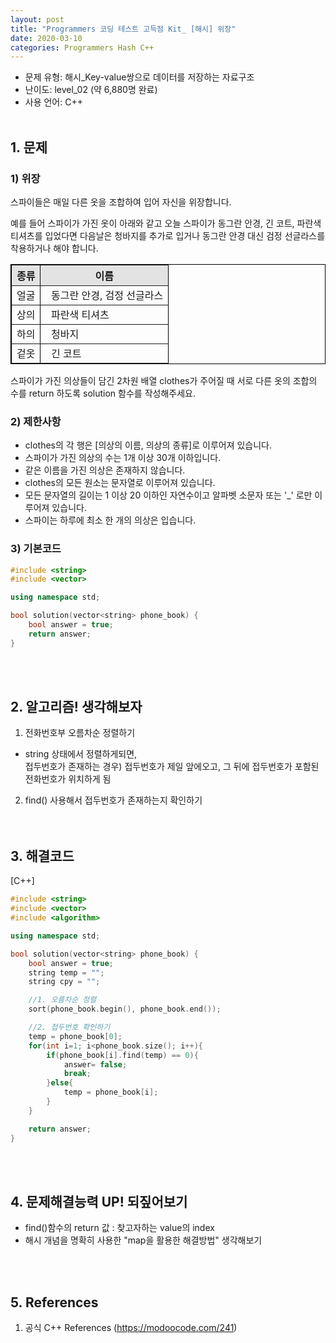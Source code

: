 ```yaml
---
layout: post
title: "Programmers 코딩 테스트 고득점 Kit_ [해시] 위장"
date: 2020-03-10
categories: Programmers Hash C++
---
```


- 문제 유형: 해시_Key-value쌍으로 데이터를 저장하는 자료구조
- 난이도: level_02 (약 6,880명 완료)
- 사용 언어: C++ <br/><br/>

## 1. 문제
### 1) 위장   
스파이들은 매일 다른 옷을 조합하여 입어 자신을 위장합니다.<br/>

예를 들어 스파이가 가진 옷이 아래와 같고 오늘 스파이가 동그란 안경, 긴 코트, 파란색 티셔츠를 입었다면 다음날은 청바지를 추가로 입거나 동그란 안경 대신 검정 선글라스를 착용하거나 해야 합니다.<br/>

<table border='1' bordercolor='black' width ='40%'>
  <tr style="background-color:#e3e3e3">
    <th>종류</th>
    <th>이름</th>
  </tr>
  <tr>
    <td align ="center">얼굴</td>
    <td>&nbsp;&nbsp;동그란 안경, 검정 선글라스</td>
  </tr>
  <tr>
    <td align ="center">상의</td>
    <td>&nbsp;&nbsp;파란색 티셔츠</td>
  </tr>
  <tr>
    <td align ="center">하의</td>
    <td>&nbsp;&nbsp;청바지</td>
  </tr>
  <tr>
    <td align ="center">겉옷</td>
    <td>&nbsp;&nbsp;긴 코트</td>
  </tr>
</table>


스파이가 가진 의상들이 담긴 2차원 배열 clothes가 주어질 때 서로 다른 옷의 조합의 수를 return 하도록 solution 함수를 작성해주세요.
<br/>

### 2) 제한사항   
- clothes의 각 행은 [의상의 이름, 의상의 종류]로 이루어져 있습니다.
- 스파이가 가진 의상의 수는 1개 이상 30개 이하입니다.
- 같은 이름을 가진 의상은 존재하지 않습니다.
- clothes의 모든 원소는 문자열로 이루어져 있습니다.
- 모든 문자열의 길이는 1 이상 20 이하인 자연수이고 알파벳 소문자 또는 '\_' 로만 이루어져 있습니다.
- 스파이는 하루에 최소 한 개의 의상은 입습니다.  

### 3) 기본코드
```c++
#include <string>
#include <vector>

using namespace std;

bool solution(vector<string> phone_book) {
    bool answer = true;
    return answer;
}
```
<br/><br/>

## 2. 알고리즘! 생각해보자
1) 전화번호부 오름차순 정렬하기
  - string 상태에서 정렬하게되면,  <br/>
    접두번호가 존재하는 경우) 접두번호가 제일 앞에오고, 그 뒤에 접두번호가 포함된 전화번호가 위치하게 됨

2) find() 사용해서 접두번호가 존재하는지 확인하기   
<br/><br/>

## 3. 해결코드
[C++]<br/>

```c++
#include <string>
#include <vector>
#include <algorithm>

using namespace std;

bool solution(vector<string> phone_book) {
    bool answer = true;
    string temp = "";
    string cpy = "";   

    //1. 오름차순 정렬
    sort(phone_book.begin(), phone_book.end());

    //2. 접두번호 확인하기
    temp = phone_book[0];
    for(int i=1; i<phone_book.size(); i++){
        if(phone_book[i].find(temp) == 0){
            answer= false;
            break;
        }else{
            temp = phone_book[i];
        }
    }

    return answer;
}
```
<br/><br/>

## 4. 문제해결능력 UP! 되짚어보기
- find()함수의 return 값 : 찾고자하는 value의 index
- 해시 개념을 명확히 사용한 "map을 활용한 해결방법" 생각해보기

<br/><br/>

## 5. References
1) 공식 C++ References (<https://modoocode.com/241>)
<br/><br/>
